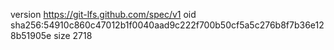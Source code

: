 version https://git-lfs.github.com/spec/v1
oid sha256:54910c860c47012b1f0040aad9c222f700b50cf5a5c276b8f7b36e128b51905e
size 2718
